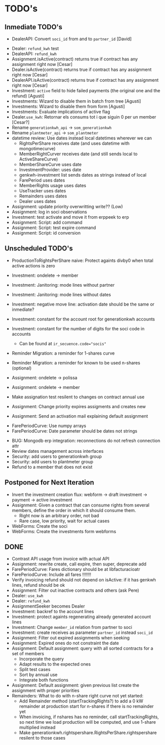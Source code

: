 # TODO's

## Inmediate TODO's

+ DealerAPI: Convert `soci_id` from and to `partner_id` [David]
- Dealer: `refund_kwh` test
- DealerAPI: `refund_kwh`
- Assignment.isActive(contract) returns true if contract has any assignment right now [Cesar]
- Dealer.isActive(contract) returns true if contract has any assignment right now [Cesar]
- DealerAPI.isActive(contract) returns true if contract has any assignment right now [Cesar]
- Investment: `active` field to hide failed payments (the original one and the refund) [Agusti]
- Investments: Wizard to disable them in batch from tree [Agusti]
- Investments: Wizard to disable them from form [Agusti]
- Investments: Evaluate implications of active flag
- Dealer.`use_kwh`: Retornar els consums tot i que siguin 0 per un member [Cesar?]
- Rename `generationkwh_api` -> `som_generationkwh`
- Rename `plantmeter_api` -> `som_plantmeter`
- datetime review: Use dates instead local datetimes wherever we can
    + RightsPerShare receives date (and uses datetime with mongotimecurve)
    + MemberRightCurver receives date (and still sends local to ActiveShareCurve)
    + MemberShareCurve uses date
    + InvestmentProvider: uses date
    + genkwh-investment list sends dates as strings instead of local
    + FarePeriod uses dates
    - MemberRights usage uses dates
    - UseTracker uses dates
    - Remainders uses dates
    - Dealer uses dates
- Assignment: update priority overwritting write?? (Low)
- Assignment: log in soci observations
- Investment: test activate and move it from erppeek to erp
- Assignment: Script: add command
- Assignment: Script: test expire command
- Assignment: Script: id conversion


## Unscheduled TODO's

- ProductionToRightsPerShare naive: Protect againts divby0 when total active actions is zero
- Investment: ondelete -> member
- Investment: Janitoring: mode lines without partner
- Investment: Janitoring: mode lines without dates
- Investment: negative move line: activation date should be the same or inmediate?
- Investment: constant for the account root for generationkwh accounts
- Investment: constant for the number of digits for the soci code in accounts
    - Can be found at `ir_secuence.code="socis"`

- Reminder Migration: a reminder for 1-shares curve
- Reminder Migration: a reminder for known to be used n-shares (optional)

- Assignment: ondelete -> polissa
- Assignment: ondelete -> member
- Make assignation test resilent to changes on contract annual use
- Assignment: Change priority expires assigments and creates new
- Assignment: Send an activation mail explaining default assignment

+ FarePeriodCurve: Use numpy arrays
+ FarePeriodCurve: Date parameter should be dates not strings

- BUG: Mongodb erp integration: reconnections do not refresh connection attr
- Review dates management across interfaces
- Security: add users to generationkwh group
- Security: add users to plantmeter group
- Refund to a member that does not exist


## Postponed for Next Iteration

- Invert the investment creation flux: webform -> draft investment -> payment -> active investment
- Assignment: Given a contract that can consume rights from several members, define the order in which it should consume them.
    - Right now is an arbitrary order, not bad
    - Rare case, low priority, wait for actual cases
- WebForms: Create the soci
- WebForms: Create the investments form webforms


## DONE

+ Contrast API usage from invoice with actual API
+ Assignment: rewrite create, call expire, then super, deprecate add
+ FarePeriodCurve: Fares dictionary should be at libfacturacioatr
+ FarePeriodCurve: Include all fares !!!!!!!
+ Verify invoicing refund should not depend on isActive: if it has genkwh lines, refund should be ok
+ Assignment: Filter out inactive contracts and others (ask Pere)
+ Dealer: `use_kwh`
+ Dealer: `refund_kwh`
+ AssignmentSeeker becomes Dealer
+ Investment: backref to the account lines
+ Investment: protect againts regenerating already generated account lines
+ Investment: Change `member_id` relation from partner to soci
+ Investment: create receives as parameter `partner_id` instead `soci_id`
+ Assignment: Filter out expired assignments when seeking
+ Assignment: Expired ones do not constraint the date
+ Assignment: Default assignment: query with all sorted contracts for a set of members
    + Incorporate the query
    + Adapt results to the expected ones
    + Split test cases
    + Sort by annual use
    + Integrate both functions
+ Assignment: Default assignment: given previous list create the assignment with proper priorities
+ Remainders: What to do with n-share right curve not yet started:
	+ Add Remainder method (startTrackingRights?) to add a 0 kW remainder at production start for n-shares if there is no remainder yet
	+ When invoicing, if nshares has no reminder, call startTrackingRights, so next time we load production will be computed, and use 1-share multiplied instead
	+ Make generationkwh.rightspershare.RightsPerShare.rightspershare resilent to those cases



